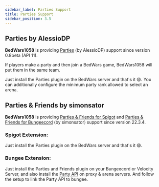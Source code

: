 ```yaml
---
sidebar_label: Parties Support
title: Parties Support
sidebar_position: 3.5
---
```


## Parties by AlessioDP
**BedWars1058** is providing [Parties](https://www.spigotmc.org/resources/parties-1-8-1-13.3709/) (by AlessioDP) support since version 0.8beta (API 11).

If players make a party and then join a BedWars game, BedWars1058 will put them in the same team.

Just install the Parties plugin on the BedWars server and that's it :smile:. You can additionally 
 configure the minimum party rank allowed to select an arena.
 
 ## Parties & Friends by simonsator
 
 **BedWars1058** is providing [Parties & Friends for Spigot](https://www.spigotmc.org/resources/party-and-friends-extended-for-spigot-supports-1-7-1-18.11633/) and [Parties & Friends for Bungeecord](https://www.spigotmc.org/resources/party-and-friends-extended-for-spigot-supports-1-7-1-18.11633/) (by simonsator) support since version 22.3.4.
 
### Spigot Extension:
Just install the Parties plugin on the BedWars server and that's it :smile:.

### Bungee Extension:
Just install the Parties and Friends plugin on your Bungeecord or Velocity Server, and also install the [Party API](https://www.spigotmc.org/resources/spigot-party-api-for-party-and-friends-extended-redisbungee-required.39751/) on proxy & arena servers.  And follow the setup to link the Party API to bungee.

